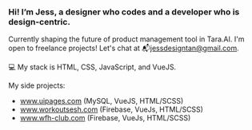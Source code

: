 ### Hi! I’m Jess, a designer who codes and a developer who is design-centric.

Currently shaping the future of product management tool in Tara.AI. 
I'm open to freelance projects! Let's chat at 📬jessdesigntan@gmail.com.

💻 My stack is HTML, CSS, JavaScript, and VueJS.

My side projects:
- www.uipages.com (MySQL, VueJS, HTML/SCSS)
- www.workoutsesh.com (Firebase, VueJs, HTML/SCSS)
- www.wfh-club.com (Firebase, VueJs, HTML/SCSS)

